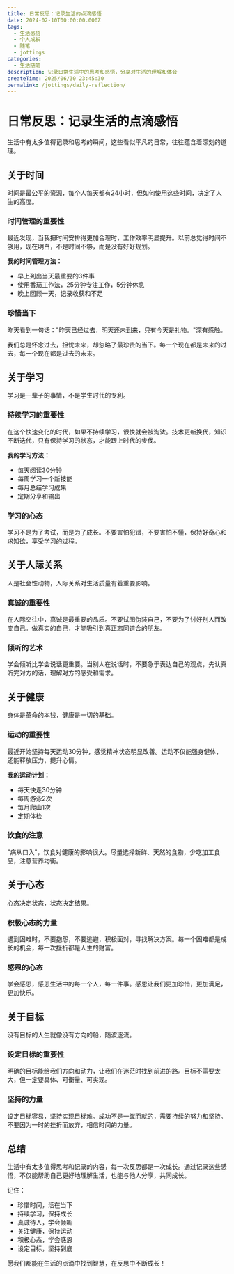 ```yaml
---
title: 日常反思：记录生活的点滴感悟
date: 2024-02-10T00:00:00.000Z
tags:
  - 生活感悟
  - 个人成长
  - 随笔
  - jottings
categories:
  - 生活随笔
description: 记录日常生活中的思考和感悟，分享对生活的理解和体会
createTime: 2025/06/30 23:45:30
permalink: /jottings/daily-reflection/
---
```


# 日常反思：记录生活的点滴感悟

生活中有太多值得记录和思考的瞬间，这些看似平凡的日常，往往蕴含着深刻的道理。

## 关于时间

时间是最公平的资源，每个人每天都有24小时，但如何使用这些时间，决定了人生的高度。

### 时间管理的重要性

最近发现，当我把时间安排得更加合理时，工作效率明显提升。以前总觉得时间不够用，现在明白，不是时间不够，而是没有好好规划。

**我的时间管理方法：**
- 早上列出当天最重要的3件事
- 使用番茄工作法，25分钟专注工作，5分钟休息
- 晚上回顾一天，记录收获和不足

### 珍惜当下

昨天看到一句话："昨天已经过去，明天还未到来，只有今天是礼物。"深有感触。

我们总是怀念过去，担忧未来，却忽略了最珍贵的当下。每一个现在都是未来的过去，每一个现在都是过去的未来。

## 关于学习

学习是一辈子的事情，不是学生时代的专利。

### 持续学习的重要性

在这个快速变化的时代，如果不持续学习，很快就会被淘汰。技术更新换代，知识不断迭代，只有保持学习的状态，才能跟上时代的步伐。

**我的学习方法：**
- 每天阅读30分钟
- 每周学习一个新技能
- 每月总结学习成果
- 定期分享和输出

### 学习的心态

学习不是为了考试，而是为了成长。不要害怕犯错，不要害怕不懂，保持好奇心和求知欲，享受学习的过程。

## 关于人际关系

人是社会性动物，人际关系对生活质量有着重要影响。

### 真诚的重要性

在人际交往中，真诚是最重要的品质。不要试图伪装自己，不要为了讨好别人而改变自己。做真实的自己，才能吸引到真正志同道合的朋友。

### 倾听的艺术

学会倾听比学会说话更重要。当别人在说话时，不要急于表达自己的观点，先认真听完对方的话，理解对方的感受和需求。

## 关于健康

身体是革命的本钱，健康是一切的基础。

### 运动的重要性

最近开始坚持每天运动30分钟，感觉精神状态明显改善。运动不仅能强身健体，还能释放压力，提升心情。

**我的运动计划：**
- 每天快走30分钟
- 每周游泳2次
- 每月爬山1次
- 定期体检

### 饮食的注意

"病从口入"，饮食对健康的影响很大。尽量选择新鲜、天然的食物，少吃加工食品，注意营养均衡。

## 关于心态

心态决定状态，状态决定结果。

### 积极心态的力量

遇到困难时，不要抱怨，不要逃避，积极面对，寻找解决方案。每一个困难都是成长的机会，每一次挫折都是人生的财富。

### 感恩的心态

学会感恩，感恩生活中的每一个人，每一件事。感恩让我们更加珍惜，更加满足，更加快乐。

## 关于目标

没有目标的人生就像没有方向的船，随波逐流。

### 设定目标的重要性

明确的目标能给我们方向和动力，让我们在迷茫时找到前进的路。目标不需要太大，但一定要具体、可衡量、可实现。

### 坚持的力量

设定目标容易，坚持实现目标难。成功不是一蹴而就的，需要持续的努力和坚持。不要因为一时的挫折而放弃，相信时间的力量。

## 总结

生活中有太多值得思考和记录的内容，每一次反思都是一次成长。通过记录这些感悟，不仅能帮助自己更好地理解生活，也能与他人分享，共同成长。

记住：
- 珍惜时间，活在当下
- 持续学习，保持成长
- 真诚待人，学会倾听
- 关注健康，保持运动
- 积极心态，学会感恩
- 设定目标，坚持到底

愿我们都能在生活的点滴中找到智慧，在反思中不断成长！ 